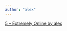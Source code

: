 ```yaml
---
author: "alex"
---
```


[5 – Extremely Online by alex](https://deladose.github.io/lets_platform_alex/)
